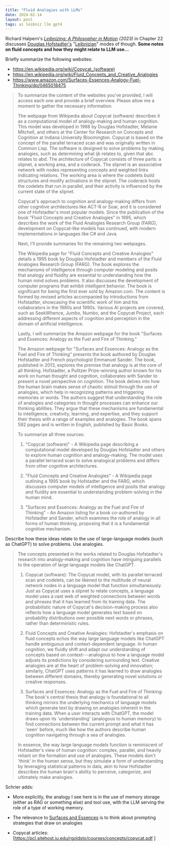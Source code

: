 ```yaml
---
title: "Fluid Analogies with LLMs"
date: 2024-02-14
layout: post
tags: ai leibniz llm gpt4
---
```


Richard Halpern's *[Leibnizing: A Philosopher in Motion](https://amzn.to/3T8GHGN)* *(2023)* in Chapter 22 discusses [Douglas Hofstadter's](https://en.wikipedia.org/wiki/Douglas_Hofstadter) "[Leibnizian](https://en.wikipedia.org/wiki/Gottfried_Wilhelm_Leibniz)" modes of though.  **Some notes on fluid concepts and how they might relate to LLM use...**

Briefly summarize the following websites:
- https://en.wikipedia.org/wiki/Copycat_(software)
- https://en.wikipedia.org/wiki/Fluid_Concepts_and_Creative_Analogies
- https://www.amazon.com/Surfaces-Essences-Analogy-Fuel-Thinking/dp/0465018475 

> To summarize the content of the websites you've provided, I will access each one and provide a brief overview. Please allow me a moment to gather the necessary information. 
> 
> The webpage from Wikipedia about Copycat (software) describes it as a computational model of analogy-making and human cognition. This model was developed in 1988 by Douglas Hofstadter, Melanie Mitchell, and others at the Center for Research on Concepts and Cognition at Indiana University Bloomington. Copycat is based on the concept of the parallel terraced scan and was originally written in Common Lisp. The software is designed to solve problems by making analogies, such as determining what ijk relates to, given that abc relates to abd. The architecture of Copycat consists of three parts: a slipnet, a working area, and a coderack. The slipnet is an associative network with nodes representing concepts and weighted links indicating relations. The working area is where the codelets build structures and modify activations in the slipnet. The coderack hosts the codelets that run in parallel, and their activity is influenced by the current state of the slipnet.
> 
> Copycat's approach to cognition and analogy-making differs from other cognitive architectures like ACT-R or Soar, and it is considered one of Hofstadter's most popular models. Since the publication of the book "Fluid Concepts and Creative Analogies" in 1995, which describes the work of the Fluid Analogies Research Group (FARG), development on Copycat-like models has continued, with modern implementations in languages like C# and Java.
> 
> Next, I'll provide summaries for the remaining two webpages. 
> 
> The Wikipedia page for "Fluid Concepts and Creative Analogies" details a 1995 book by Douglas Hofstadter and members of the Fluid Analogies Research Group (FARG). The book explores the mechanisms of intelligence through computer modeling and posits that analogy and fluidity are essential to understanding how the human mind solves problems. It also discusses the development of computer programs that exhibit intelligent behavior. The book is significant for being the first ever sold by Amazon.com. The content is formed by revised articles accompanied by introductions from Hofstadter, showcasing the scientific work of him and his collaborators in the 1980s and 1990s. Various AI projects are covered, such as SeekWhence, Jumbo, Numbo, and the Copycat Project, each addressing different aspects of cognition and perception in the domain of artificial intelligence.
> 
> Lastly, I will summarize the Amazon webpage for the book "Surfaces and Essences: Analogy as the Fuel and Fire of Thinking." 
> 
> The Amazon webpage for "Surfaces and Essences: Analogy as the Fuel and Fire of Thinking" presents the book authored by Douglas Hofstadter and French psychologist Emmanuel Sander. The book, published in 2013, explores the premise that analogy is at the core of all thinking. Hofstadter, a Pulitzer Prize-winning author known for his work on human thought and cognition, collaborates with Sander to present a novel perspective on cognition. The book delves into how the human brain makes sense of chaotic stimuli through the use of analogies, which help in recognizing patterns and triggering memories or words. The authors suggest that understanding the role of analogies and categories in thought processes can enhance our thinking abilities. They argue that these mechanisms are fundamental to intelligence, creativity, learning, and expertise, and they support their thesis with a range of examples and analogies. The book spans 592 pages and is written in English, published by Basic Books.
> 
> To summarize all three sources:
> 
> 1. "Copycat (software)" - A Wikipedia page describing a computational model developed by Douglas Hofstadter and others to explore human cognition and analogy-making. The model uses a parallel terraced scan to solve analogical problems and differs from other cognitive architectures.
> 
> 2. "Fluid Concepts and Creative Analogies" - A Wikipedia page outlining a 1995 book by Hofstadter and the FARG, which discusses computer models of intelligence and posits that analogy and fluidity are essential to understanding problem-solving in the human mind.
> 
> 3. "Surfaces and Essences: Analogy as the Fuel and Fire of Thinking" - An Amazon listing for a book co-authored by Hofstadter and Sander, which examines the role of analogy in all forms of human thinking, proposing that it is a fundamental cognitive mechanism.

Describe how these ideas relate to the use of large-language models (such as ChatGPT) to solve problems.  Use analogies.

> The concepts presented in the works related to Douglas Hofstadter's research into analogy-making and cognition have intriguing parallels to the operation of large language models like ChatGPT.
> 
> 1. Copycat (software): The Copycat model, with its parallel terraced scan and codelets, can be likened to the multitude of neural network nodes in a language model that function simultaneously. Just as Copycat uses a slipnet to relate concepts, a language model uses a vast web of weighted connections between words and phrases that it has learned from its training data. The probabilistic nature of Copycat's decision-making process also reflects how a language model generates text based on probability distributions over possible next words or phrases, rather than deterministic rules.
> 
> 2. Fluid Concepts and Creative Analogies: Hofstadter's emphasis on fluid concepts echos the way large language models like ChatGPT handle ambiguous and context-dependent language. In human cognition, we fluidly shift and adapt our understanding of concepts based on context---analogous to how a language model adjusts its predictions by considering surrounding text. Creative analogies are at the heart of problem-solving and innovation; similarly, ChatGPT uses patterns it has learned to draw analogies between different domains, thereby generating novel solutions or creative responses.
> 
> 3. Surfaces and Essences: Analogy as the Fuel and Fire of Thinking: The book's central thesis that analogy is foundational to all thinking mirrors the underlying mechanics of language models which generate text by drawing on analogies inherent in the training data. When a user interacts with ChatGPT, the model draws upon its 'understanding' (analogous to human memory) to find connections between the current prompt and what it has 'seen' before, much like how the authors describe human cognition navigating through a sea of analogies.
> 
> In essence, the way large language models function is reminiscent of Hofstadter's view of human cognition: complex, parallel, and heavily reliant on the formation and use of analogies. These models don't 'think' in the human sense, but they simulate a form of understanding by leveraging statistical patterns in data, akin to how Hofstadter describes the human brain's ability to perceive, categorize, and ultimately make analogies.

Schrier adds:  

- More explicitly, the analogy I see here is in the use of memory storage (either as RAG or something else) and tool use, with the LLM serving the role of a type of working memory.

- The relevance to [Surfaces and Essences](https://amzn.to/48gL074) is to think about prompting strategies that draw on analogies 

- Copycat articles: [https://pcl.sitehost.iu.edu/rgoldsto/courses/concepts/copycat.pdf ]